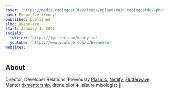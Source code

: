 ```yaml
---
cover: 'https://media.codingcat.dev/image/upload/main-codingcatdev-photo/podcast-guest/kenny_io'
name: Ekene Eze (Kenny)
published: published
slug: ekene-eze
start: January 1, 2000
socials:
  twitter: 'https://twitter.com/kenny_io'
  youtube: 'https://www.youtube.com/c/EkeneEze'
websites:
---
```


## About

Director, Developer Relations. Previously [Plasmic](https://www.plasmic.app/), [Netlify](https://twitter.com/Netlify), [Flutterwave](https://flutterwave.com/us/). Mentor [dxmentorship](https://www.dxmentorship.com/), drone pilot ✈️ leisure mixologist 🍹
